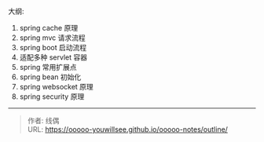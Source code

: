 # 

大纲:

1. spring cache 原理
2. spring mvc 请求流程
3. spring boot 启动流程
4. 适配多种 servlet 容器
5. spring 常用扩展点
6. spring bean 初始化
7. spring websocket 原理
8. spring security 原理

---

> 作者: 线偶  
> URL: https://ooooo-youwillsee.github.io/ooooo-notes/outline/  

